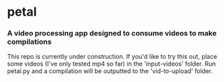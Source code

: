 # petal
### A video processing app designed to consume videos to make compilations

This repo is currently under construction. If you'd like to try this out, place some videos (I've only tested mp4 so far) in the 'input-videos' folder. Run petal.py and a compilation will be outputted to the 'vid-to-upload' folder.

